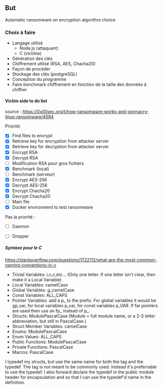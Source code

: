 ## But

Automatic ransomware on encryption algorithm choice

### Choix à faire

- Langage utilisé
    - Node.js (attaquant)
    - C (victime)
- Génération des clés
- Chiffrement utilisé (RSA, AES, Chacha20)
- Façon de procéder
- Stockage des clés (postgreSQL)
- Conception du programme
- Faire benchmark chiffrement en fonction de la taille des données à chiffrer

#### Victim side to do list

source : https://0x00sec.org/t/how-ransomware-works-and-gonnacry-linux-ransomware/4594

Priorité:
- [x] Find files to encrypt
- [x] Retrieve key for encryption from attacker server
- [x] Retrieve key for decryption from attacker server
- [x] Encrypt RSA
- [x] Decrypt RSA
- [ ] Modification RSA pour gros fichiers
- [x] Benchmark (local)
- [ ] Benchmark (serveur)
- [x] Encrypt AES-256
- [x] Decrypt AES-256
- [x] Encrypt Chacha20
- [x] Decrypt Chacha20
- [ ] Main file
- [x] Docker environment to test ransomware

Pas la priorité :
- [ ] Daemon
- [ ] Dropper


##### Syntaxe pour le C

https://stackoverflow.com/questions/1722112/what-are-the-most-common-naming-conventions-in-c

- Trivial Variables: i,n,c,etc... (Only one letter. If one letter isn't clear, then make it a Local Variable)
- Local Variables: camelCase
- Global Variables: g_camelCase
- Const Variables: ALL_CAPS
- Pointer Variables: add a p_ to the prefix. For global variables it would be gp_var, for local variables p_var, for const variables p_VAR. If far pointers are used then use an fp_ instead of p_.
- Structs: ModulePascalCase (Module = full module name, or a 2-3 letter abbreviation, but still in PascalCase.)
- Struct Member Variables: camelCase
- Enums: ModulePascalCase
- Enum Values: ALL_CAPS
- Public Functions: ModulePascalCase
- Private Functions: PascalCase
- Macros: PascalCase

I typedef my structs, but use the same name for both the tag and the typedef. The tag is not meant to be commonly used. Instead it's preferrable to use the typedef. I also forward declare the typedef in the public module header for encapsulation and so that I can use the typedef'd name in the definition.
